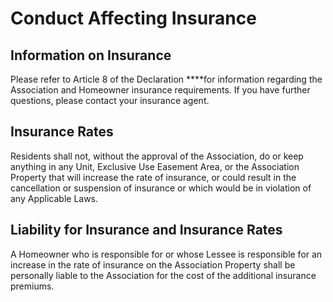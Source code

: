 # Conduct Affecting Insurance

## **Information on Insurance**

Please refer to Article 8 of the Declaration ****for information regarding the Association and Homeowner insurance requirements. If you have further questions, please contact your insurance agent.

## **Insurance Rates**

Residents shall not, without the approval of the Association, do or keep anything in any Unit, Exclusive Use Easement Area, or the Association Property that will increase the rate of insurance, or could result in the cancellation or suspension of insurance or which would be in violation of any Applicable Laws.

## **Liability for Insurance and Insurance Rates**

A Homeowner who is responsible for or whose Lessee is responsible for an increase in the rate of insurance on the Association Property shall be personally liable to the Association for the cost of the additional insurance premiums.  

